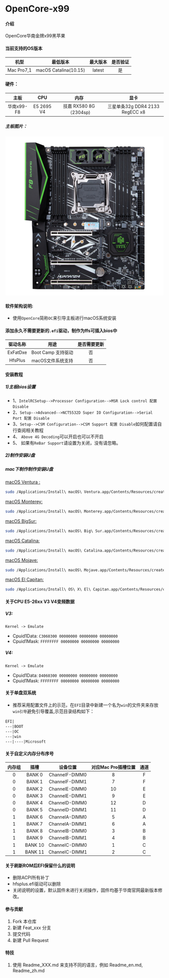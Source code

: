 # OpenCore-x99

#### 介绍
OpenCore华南金牌x99黑苹果
#### 当前支持的OS版本
| 机型 | 最低版本 | 最大版本 | 是否验证 |
| :---: | :---: | :---: | :---: |
| Mac Pro7,1 | macOS Catalina(10.15) | latest | 是 |

#### 硬件：
| 主板 | CPU | 内存 | 显卡 |
| :---: | :---: | :---: | :---: |
| 华南x99-F8 | E5 2695 V4 | 技嘉 RX580 8G （2304sp) | 三星单条32g DDR4 2133 RegECC x8 |

##### 主板图片：
![](./docs/1678384164320320621.png)

#### 软件架构说明:
- 使用`OpenCore`简称`OC`来引导主板进行macOS系统安装

#### 添加永久不需要更新的`.efi`驱动，制作为ffs可插入bios中
| 驱动名称 | 用途 | 是否需要更新 |
| :---: | :---: | :---: |
| ExFatDxe | Boot Camp 支持驱动 | 否 |
| HfsPlus | macOS文件系统支持 | 否 |

#### 安装教程
##### 1)主板bios设置
- 1、`IntelRCSetup-->Processor Configuration-->MSR Lock control 配置 Disable`
- 2、`Setup-->Advanced-->NCT5532D Super IO Configuration-->Serial Port 配置 Disable`
- 3、`Setup-->CSM Configuration-->CSM Support 配置 Disable`如何配置请自行查阅相关教程
- 4、 `Above 4G Decoding`可以开启也可以不开启
- 5、 如果有`ReBar Support`请设置为关闭，没有请忽略。

##### 2)制作安装U盘
##### mac下制作制作安装U盘

[macOS Ventura :](https://apps.apple.com/cn/app/macos-ventura/id1638787999?mt=12)
```bash
sudo /Applications/Install\ macOS\ Ventura.app/Contents/Resources/createinstallmedia --volume /Volumes/MyVolume
```
[macOS Monterey:](https://apps.apple.com/cn/app/macos-monterey/id1576738294?mt=12)
```bash
sudo /Applications/Install\ macOS\ Monterey.app/Contents/Resources/createinstallmedia --volume /Volumes/MyVolume
```
[macOS BigSur:](https://apps.apple.com/cn/app/macos-big-sur/id1526878132?mt=12)
```bash
sudo /Applications/Install\ macOS\ Big\ Sur.app/Contents/Resources/createinstallmedia --volume /Volumes/MyVolume
```
[macOS Catalina:](https://itunes.apple.com/cn/app/macos-catalina/id1466841314?ls=1&mt=12)
```bash
sudo /Applications/Install\ macOS\ Catalina.app/Contents/Resources/createinstallmedia --volume /Volumes/MyVolume
```
[macOS Mojave:](https://itunes.apple.com/cn/app/macos-mojave/id1398502828?ls=1&mt=12)
```bash
sudo /Applications/Install\ macOS\ Mojave.app/Contents/Resources/createinstallmedia --volume /Volumes/MyVolume
```
[macOS El Capitan:](http://updates-http.cdn-apple.com/2019/cert/061-41424-20191024-218af9ec-cf50-4516-9011-228c78eda3d2/InstallMacOSX.dmg)
```bash
sudo /Applications/Install\ OS\ X\ El\ Capitan.app/Contents/Resources/createinstallmedia --volume /Volumes/MyVolume --applicationpath /Applications/Install\ OS\ X\ El\ Capitan.app
```

#### 关于CPU E5-26xx V3 V4变频数据

##### V3: 
`Kernel -> Emulate`
- Cpuid1Data: `C3060300 00000000 00000000 00000000`
- Cpuid1Mask: `FFFFFFFF 00000000 00000000 00000000`
##### V4:
`Kernel -> Emulate`
- Cpuid1Data: `D4060300 00000000 00000000 00000000`
- Cpuid1Mask: `FFFFFFFF 00000000 00000000 00000000`
#### 关于单盘双系统
- 推荐采用配置文件上的示范，在`EFI`目录中新建一个名为`win`的文件夹来存放`win引导`避免引导覆盖,示范目录结构如下：
```
EFI|
---|BOOT
---|OC
---|win
---|----|Microsoft
```
#### 关于自定义内存分布序号
| 内存组 | 插槽 | 设备位置 | 对应Mac Pro插槽位置 | 通道 |
| :---: | :---: | :---: | :---: | :---: |
| 0 | BANK 0 | ChannelF-DIMM0 | 8 | F |
| 0 | BANK 1 | ChannelF-DIMM1 | 7 | F |
| 0 | BANK 2 | ChannelE-DIMM0 | 10 | E |
| 0 | BANK 3 | ChannelE-DIMM1 | 9 | E |
| 0 | BANK 4 | ChannelD-DIMM0 | 12 | D |
| 0 | BANK 5 | ChannelD-DIMM1 | 11 | D |
| 1 | BANK 6 | ChannelA-DIMM0 | 5 | A |
| 1 | BANK 7 | ChannelA-DIMM1 | 6 | A |
| 1 | BANK 8 | ChannelB-DIMM0 | 3 | B |
| 1 | BANK 9 | ChannelB-DIMM1 | 4 | B |
| 1 | BANK 10 | ChannelC-DIMM0 | 1 | C |
| 1 | BANK 11 | ChannelC-DIMM1 | 2 | C |

#### 关于刷新ROM后EFI保留什么的说明
- 删除ACPI所有补丁
- hfsplus.efi驱动可以删除
- 关闭说明的设置，默认固件未进行关闭操作，固件均基于华南官网最新版本修改。
 
#### 参与贡献

1.  Fork 本仓库
2.  新建 Feat_xxx 分支
3.  提交代码
4.  新建 Pull Request


#### 特技

1.  使用 Readme\_XXX.md 来支持不同的语言，例如 Readme\_en.md, Readme\_zh.md

